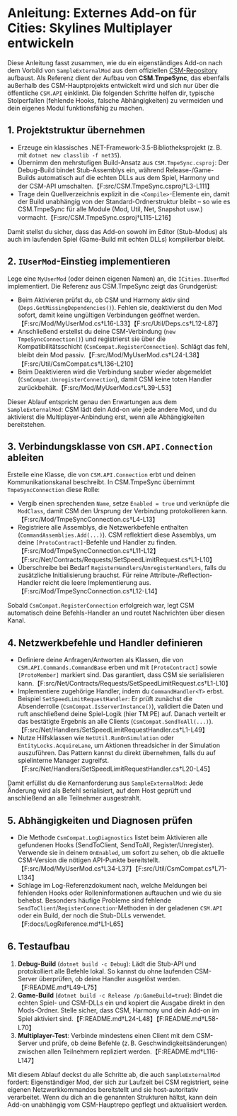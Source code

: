# Anleitung: Externes Add-on für Cities: Skylines Multiplayer entwickeln

Diese Anleitung fasst zusammen, wie du ein eigenständiges Add-on nach dem Vorbild von `SampleExternalMod` aus dem offiziellen [CSM-Repository](https://github.com/CitiesSkylinesMultiplayer/CSM) aufbaust. Als Referenz dient der Aufbau von **CSM.TmpeSync**, das ebenfalls außerhalb des CSM-Hauptprojekts entwickelt wird und sich nur über die öffentliche `CSM.API` einklinkt. Die folgenden Schritte helfen dir, typische Stolperfallen (fehlende Hooks, falsche Abhängigkeiten) zu vermeiden und dein eigenes Modul funktionsfähig zu machen.

## 1. Projektstruktur übernehmen

* Erzeuge ein klassisches .NET-Framework-3.5-Bibliotheksprojekt (z. B. mit `dotnet new classlib -f net35`).
* Übernimm den mehrstufigen Build-Ansatz aus `CSM.TmpeSync.csproj`: Der Debug-Build bindet Stub-Assemblys ein, während Release-/Game-Builds automatisch auf die echten DLLs aus dem Spiel, Harmony und der CSM-API umschalten.【F:src/CSM.TmpeSync.csproj†L3-L111】
* Trage dein Quellverzeichnis explizit in die `<Compile>`-Elemente ein, damit der Build unabhängig von der Standard-Ordnerstruktur bleibt – so wie es CSM.TmpeSync für alle Module (Mod, Util, Net, Snapshot usw.) vormacht.【F:src/CSM.TmpeSync.csproj†L115-L216】

Damit stellst du sicher, dass das Add-on sowohl im Editor (Stub-Modus) als auch im laufenden Spiel (Game-Build mit echten DLLs) kompilierbar bleibt.

## 2. `IUserMod`-Einstieg implementieren

Lege eine `MyUserMod` (oder deinen eigenen Namen) an, die `ICities.IUserMod` implementiert. Die Referenz aus CSM.TmpeSync zeigt das Grundgerüst:

* Beim Aktivieren prüfst du, ob CSM und Harmony aktiv sind (`Deps.GetMissingDependencies()`). Fehlen sie, deaktivierst du den Mod sofort, damit keine ungültigen Verbindungen geöffnet werden.【F:src/Mod/MyUserMod.cs†L16-L33】【F:src/Util/Deps.cs†L12-L87】
* Anschließend erstellst du deine CSM-Verbindung (`new TmpeSyncConnection()`) und registrierst sie über die Kompatibilitätsschicht (`CsmCompat.RegisterConnection`). Schlägt das fehl, bleibt dein Mod passiv.【F:src/Mod/MyUserMod.cs†L24-L38】【F:src/Util/CsmCompat.cs†L136-L210】
* Beim Deaktivieren wird die Verbindung sauber wieder abgemeldet (`CsmCompat.UnregisterConnection`), damit CSM keine toten Handler zurückbehält.【F:src/Mod/MyUserMod.cs†L39-L53】

Dieser Ablauf entspricht genau den Erwartungen aus dem `SampleExternalMod`: CSM lädt dein Add-on wie jede andere Mod, und du aktivierst die Multiplayer-Anbindung erst, wenn alle Abhängigkeiten bereitstehen.

## 3. Verbindungsklasse von `CSM.API.Connection` ableiten

Erstelle eine Klasse, die von `CSM.API.Connection` erbt und deinen Kommunikationskanal beschreibt. In CSM.TmpeSync übernimmt `TmpeSyncConnection` diese Rolle:

* Vergib einen sprechenden `Name`, setze `Enabled = true` und verknüpfe die `ModClass`, damit CSM den Ursprung der Verbindung protokollieren kann.【F:src/Mod/TmpeSyncConnection.cs†L4-L13】
* Registriere alle Assemblys, die Netzwerkbefehle enthalten (`CommandAssemblies.Add(...)`). CSM reflektiert diese Assemblys, um deine `[ProtoContract]`-Befehle und Handler zu finden.【F:src/Mod/TmpeSyncConnection.cs†L11-L12】【F:src/Net/Contracts/Requests/SetSpeedLimitRequest.cs†L1-L10】
* Überschreibe bei Bedarf `RegisterHandlers`/`UnregisterHandlers`, falls du zusätzliche Initialisierung brauchst. Für reine Attribute-/Reflection-Handler reicht die leere Implementierung aus.【F:src/Mod/TmpeSyncConnection.cs†L12-L14】

Sobald `CsmCompat.RegisterConnection` erfolgreich war, legt CSM automatisch deine Befehls-Handler an und routet Nachrichten über diesen Kanal.

## 4. Netzwerkbefehle und Handler definieren

* Definiere deine Anfragen/Antworten als Klassen, die von `CSM.API.Commands.CommandBase` erben und mit `[ProtoContract]` sowie `[ProtoMember]` markiert sind. Das garantiert, dass CSM sie serialisieren kann.【F:src/Net/Contracts/Requests/SetSpeedLimitRequest.cs†L1-L10】
* Implementiere zugehörige Handler, indem du `CommandHandler<T>` erbst. Beispiel `SetSpeedLimitRequestHandler`: Er prüft zunächst die Absenderrolle (`CsmCompat.IsServerInstance()`), validiert die Daten und ruft anschließend deine Spiel-Logik (hier TM:PE) auf. Danach verteilt er das bestätigte Ergebnis an alle Clients (`CsmCompat.SendToAll(...)`).【F:src/Net/Handlers/SetSpeedLimitRequestHandler.cs†L1-L49】
* Nutze Hilfsklassen wie `NetUtil.RunOnSimulation` oder `EntityLocks.AcquireLane`, um Aktionen threadsicher in der Simulation auszuführen. Das Pattern kannst du direkt übernehmen, falls du auf spielinterne Manager zugreifst.【F:src/Net/Handlers/SetSpeedLimitRequestHandler.cs†L20-L45】

Damit erfüllst du die Kernanforderung aus `SampleExternalMod`: Jede Änderung wird als Befehl serialisiert, auf dem Host geprüft und anschließend an alle Teilnehmer ausgestrahlt.

## 5. Abhängigkeiten und Diagnosen prüfen

* Die Methode `CsmCompat.LogDiagnostics` listet beim Aktivieren alle gefundenen Hooks (SendToClient, SendToAll, Register/Unregister). Verwende sie in deinem `OnEnabled`, um sofort zu sehen, ob die aktuelle CSM-Version die nötigen API-Punkte bereitstellt.【F:src/Mod/MyUserMod.cs†L34-L37】【F:src/Util/CsmCompat.cs†L71-L134】
* Schlage im Log-Referenzdokument nach, welche Meldungen bei fehlenden Hooks oder Rolleninformationen auftauchen und wie du sie behebst. Besonders häufige Probleme sind fehlende `SendToClient`/`RegisterConnection`-Methoden in der geladenen `CSM.API` oder ein Build, der noch die Stub-DLLs verwendet.【F:docs/LogReference.md†L1-L65】

## 6. Testaufbau

1. **Debug-Build** (`dotnet build -c Debug`): Lädt die Stub-API und protokolliert alle Befehle lokal. So kannst du ohne laufenden CSM-Server überprüfen, ob deine Handler ausgelöst werden.【F:README.md†L49-L75】
2. **Game-Build** (`dotnet build -c Release /p:GameBuild=true`): Bindet die echten Spiel- und CSM-DLLs ein und kopiert die Ausgabe direkt in den Mods-Ordner. Stelle sicher, dass CSM, Harmony und dein Add-on im Spiel aktiviert sind.【F:README.md†L24-L48】【F:README.md†L58-L70】
3. **Multiplayer-Test**: Verbinde mindestens einen Client mit dem CSM-Server und prüfe, ob deine Befehle (z. B. Geschwindigkeitsänderungen) zwischen allen Teilnehmern repliziert werden.【F:README.md†L116-L147】

Mit diesem Ablauf deckst du alle Schritte ab, die auch `SampleExternalMod` fordert: Eigenständiger Mod, der sich zur Laufzeit bei CSM registriert, seine eigenen Netzwerkkommandos bereitstellt und sie host-autoritativ verarbeitet. Wenn du dich an die genannten Strukturen hältst, kann dein Add-on unabhängig vom CSM-Hauptrepo gepflegt und aktualisiert werden.
